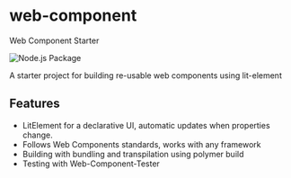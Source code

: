# web-component

Web Component Starter

![Node.js Package](https://github.com/danleyb2/web-component/workflows/Node.js%20Package/badge.svg)

A starter project for building re-usable web components using lit-element 

## Features
- LitElement for a declarative UI, automatic updates when properties change.
- Follows Web Components standards, works with any framework
- Building with bundling and transpilation using polymer build 
- Testing with Web-Component-Tester
